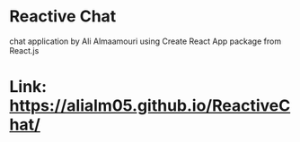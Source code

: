  # **Reactive Chat**
 
chat application by Ali Almaamouri using Create React App package from React.js
# Link: https://alialm05.github.io/ReactiveChat/
